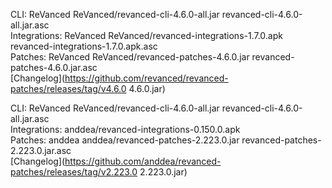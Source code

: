 CLI: ReVanced
ReVanced/revanced-cli-4.6.0-all.jar
revanced-cli-4.6.0-all.jar.asc  
Integrations: ReVanced
ReVanced/revanced-integrations-1.7.0.apk
revanced-integrations-1.7.0.apk.asc  
Patches: ReVanced
ReVanced/revanced-patches-4.6.0.jar
revanced-patches-4.6.0.jar.asc  
[Changelog](https://github.com/revanced/revanced-patches/releases/tag/v4.6.0
4.6.0.jar)




CLI: ReVanced
ReVanced/revanced-cli-4.6.0-all.jar
revanced-cli-4.6.0-all.jar.asc  
Integrations: anddea/revanced-integrations-0.150.0.apk  
Patches: anddea
anddea/revanced-patches-2.223.0.jar
revanced-patches-2.223.0.jar.asc  
[Changelog](https://github.com/anddea/revanced-patches/releases/tag/v2.223.0
2.223.0.jar)

